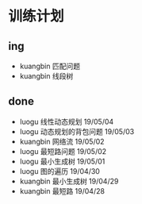 # 训练计划

## ing

* kuangbin 匹配问题
* kuangbin 线段树

## done

* luogu 线性动态规划 19/05/04
* luogu 动态规划的背包问题 19/05/03
* kuangbin 网络流 19/05/02
* luogu 最短路问题 19/05/02
* luogu 最小生成树 19/05/01
* luogu 图的遍历 19/04/30
* kuangbin 最小生成树 19/04/29
* kuangbin 最短路 19/04/28